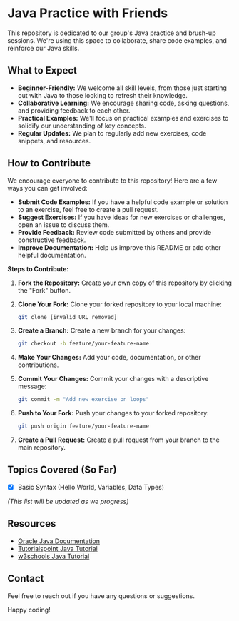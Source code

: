 # Java Practice with Friends

This repository is dedicated to our group's Java practice and brush-up sessions. We're using this space to collaborate, share code examples, and reinforce our Java skills.

## What to Expect

*   **Beginner-Friendly:** We welcome all skill levels, from those just starting out with Java to those looking to refresh their knowledge.
*   **Collaborative Learning:** We encourage sharing code, asking questions, and providing feedback to each other.
*   **Practical Examples:** We'll focus on practical examples and exercises to solidify our understanding of key concepts.
*   **Regular Updates:** We plan to regularly add new exercises, code snippets, and resources.

## How to Contribute

We encourage everyone to contribute to this repository! Here are a few ways you can get involved:

*   **Submit Code Examples:** If you have a helpful code example or solution to an exercise, feel free to create a pull request.
*   **Suggest Exercises:** If you have ideas for new exercises or challenges, open an issue to discuss them.
*   **Provide Feedback:** Review code submitted by others and provide constructive feedback.
*   **Improve Documentation:** Help us improve this README or add other helpful documentation.

**Steps to Contribute:**

1.  **Fork the Repository:** Create your own copy of this repository by clicking the "Fork" button.
2.  **Clone Your Fork:** Clone your forked repository to your local machine:

    ```bash
    git clone [invalid URL removed]
    ```

3.  **Create a Branch:** Create a new branch for your changes:

    ```bash
    git checkout -b feature/your-feature-name
    ```

4.  **Make Your Changes:** Add your code, documentation, or other contributions.
5.  **Commit Your Changes:** Commit your changes with a descriptive message:

    ```bash
    git commit -m "Add new exercise on loops"
    ```

6.  **Push to Your Fork:** Push your changes to your forked repository:

    ```bash
    git push origin feature/your-feature-name
    ```

7.  **Create a Pull Request:** Create a pull request from your branch to the main repository.

## Topics Covered (So Far)

*   [x] Basic Syntax (Hello World, Variables, Data Types)

*(This list will be updated as we progress)*

## Resources

*   [Oracle Java Documentation](https://docs.oracle.com/en/java/)
*   [Tutorialspoint Java Tutorial](https://www.tutorialspoint.com/java/)
*   [w3schools Java Tutorial](https://www.w3schools.com/java/)

## Contact

Feel free to reach out if you have any questions or suggestions.

Happy coding!
